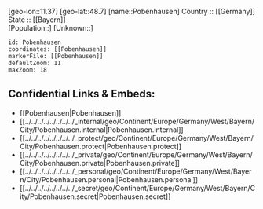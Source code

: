 ﻿---
location: [48.7,11.37] 
mapzoom: [7,12] 
mapmarker: city 
type: City
tags:
- geo/City


SpocWebEntityId: 33419
isDeleted: false
confidential: public

---
[geo-lon::11.37] 
[geo-lat::48.7] 
[name::Pobenhausen] 
Country :: [[Germany]]  
State :: [[Bayern]]  
[Population::] 
[Unknown::] 


```leaflet
id: Pobenhausen
coordinates: [[Pobenhausen]] 
markerFile: [[Pobenhausen]] 
defaultZoom: 11 
maxZoom: 18
```


## Confidential Links & Embeds: 
- [[Pobenhausen|Pobenhausen]]  
- [[../../../../../../../../_internal/geo/Continent/Europe/Germany/West/Bayern/City/Pobenhausen.internal|Pobenhausen.internal]] 
- [[../../../../../../../../_protect/geo/Continent/Europe/Germany/West/Bayern/City/Pobenhausen.protect|Pobenhausen.protect]] 
- [[../../../../../../../../_private/geo/Continent/Europe/Germany/West/Bayern/City/Pobenhausen.private|Pobenhausen.private]] 
- [[../../../../../../../../_personal/geo/Continent/Europe/Germany/West/Bayern/City/Pobenhausen.personal|Pobenhausen.personal]] 
- [[../../../../../../../../_secret/geo/Continent/Europe/Germany/West/Bayern/City/Pobenhausen.secret|Pobenhausen.secret]] 
